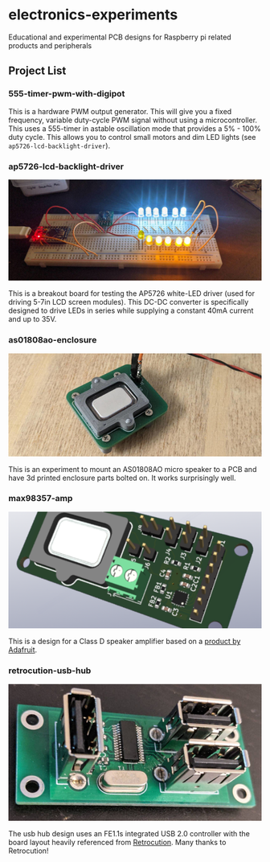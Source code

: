 # electronics-experiments

Educational and experimental PCB designs for Raspberry pi related products and peripherals

## Project List

### 555-timer-pwm-with-digipot

This is a hardware PWM output generator. This will give you a fixed frequency, variable duty-cycle PWM signal without using a microcontroller. This uses a 555-timer in astable oscillation mode that provides a 5% - 100% duty cycle. This allows you to control small motors and dim LED lights (see `ap5726-lcd-backlight-driver`).

### ap5726-lcd-backlight-driver

![AP5726 LED driver with LED mock fixture](/images/ap5726-lcd-backlight-driver/working-breadboard.jpg?raw=true)

This is a breakout board for testing the AP5726 white-LED driver (used for driving 5-7in LCD screen modules). This DC-DC converter is specifically designed to drive LEDs in series while supplying a constant 40mA current and up to 35V.

### as01808ao-enclosure

![AS01808AO Enclosure](/images/banner/as01808ao-enclosure.jpg?raw=true)

This is an experiment to mount an AS01808AO micro speaker to a PCB and have 3d printed enclosure parts bolted on. It works surprisingly well.

### max98357-amp

![max98357 Amplifier](/images/banner/max98357-amp.png?raw=true)

This is a design for a Class D speaker amplifier based on a [product by Adafruit](https://learn.adafruit.com/adafruit-max98357-i2s-class-d-mono-amp).

### retrocution-usb-hub

![Retrocution USB Hub](/images/banner/retrocution-usb-hub.jpg?raw=true)

The usb hub design uses an FE1.1s integrated USB 2.0 controller with the board layout heavily referenced from [Retrocution](https://www.retrocution.com/2020/01/15/easy-diy-tiny-usb-hub-for-raspberry-pi-projects/). Many thanks to Retrocution!
